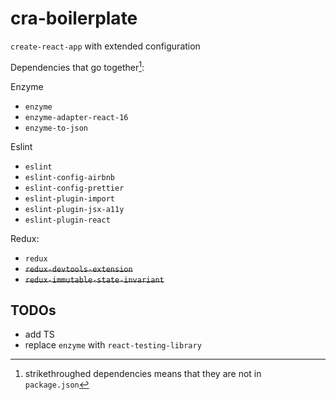 # cra-boilerplate

`create-react-app` with extended configuration

Dependencies that go together[^1]:

Enzyme

- `enzyme`
- `enzyme-adapter-react-16`
- `enzyme-to-json`

Eslint

- `eslint`
- `eslint-config-airbnb`
- `eslint-config-prettier`
- `eslint-plugin-import`
- `eslint-plugin-jsx-a11y`
- `eslint-plugin-react`

Redux:

- `redux`
- ~~`redux-devtools-extension`~~
- ~~`redux-immutable-state-invariant`~~

[^1]: strikethroughed dependencies means that they are not in `package.json`

## TODOs

- add TS
- replace `enzyme` with `react-testing-library`
